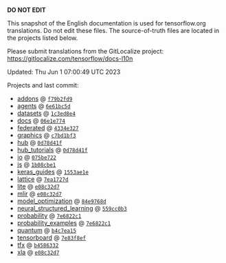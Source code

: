 __DO NOT EDIT__

This snapshot of the English documentation is used for tensorflow.org
translations. Do not edit these files. The source-of-truth files are located in
the projects listed below.

Please submit translations from the GitLocalize project: https://gitlocalize.com/tensorflow/docs-l10n

Updated: Thu Jun  1 07:00:49 UTC 2023

Projects and last commit:

- [addons](https://github.com/tensorflow/addons/tree/master/docs) @ <a href='https://github.com/tensorflow/addons/commit/f79b2fd93752705903583719002f7428a6d14536'><code>f79b2fd9</code></a>
- [agents](https://github.com/tensorflow/agents/tree/master/docs) @ <a href='https://github.com/tensorflow/agents/commit/6e61bc5dbe2f700307d833c9c730363def406b71'><code>6e61bc5d</code></a>
- [datasets](https://github.com/tensorflow/datasets/tree/master/docs) @ <a href='https://github.com/tensorflow/datasets/commit/1c3ed8e4794121b7efb2a33a7d630f30cabb1922'><code>1c3ed8e4</code></a>
- [docs](https://github.com/tensorflow/docs/tree/master/site/en) @ <a href='https://github.com/tensorflow/docs/commit/06e1e7744deded3f0c9f75689d3c7b2f0ae4ca20'><code>06e1e774</code></a>
- [federated](https://github.com/tensorflow/federated/tree/main/docs) @ <a href='https://github.com/tensorflow/federated/commit/4334e32766c3171a909448fbec07aa72fcce02c5'><code>4334e327</code></a>
- [graphics](https://github.com/tensorflow/graphics/tree/master/tensorflow_graphics/g3doc) @ <a href='https://github.com/tensorflow/graphics/commit/c7bd1bf35afb9f20c73404773d3ad9c989f947b0'><code>c7bd1bf3</code></a>
- [hub](https://github.com/tensorflow/hub/tree/master/docs) @ <a href='https://github.com/tensorflow/hub/commit/0d78d41f111dcd5b6f770d376088aaf60dedc29c'><code>0d78d41f</code></a>
- [hub_tutorials](https://github.com/tensorflow/hub/tree/master/examples/colab) @ <a href='https://github.com/tensorflow/hub/commit/0d78d41f111dcd5b6f770d376088aaf60dedc29c'><code>0d78d41f</code></a>
- [io](https://github.com/tensorflow/io/tree/master/docs) @ <a href='https://github.com/tensorflow/io/commit/075be7222dfd234c902aeb31e2e0a44a8db49c00'><code>075be722</code></a>
- [js](https://github.com/tensorflow/tfjs-website/tree/master/docs) @ <a href='https://github.com/tensorflow/tfjs-website/commit/1b08cbe173c5293197426bcf4673e03173610473'><code>1b08cbe1</code></a>
- [keras_guides](https://github.com/tensorflow/docs/tree/snapshot-keras/site/en/guide/keras) @ <a href='https://github.com/tensorflow/docs/commit/1553ae1e4a149be71703e2ee60173b3d1e0e8c00'><code>1553ae1e</code></a>
- [lattice](https://github.com/tensorflow/lattice/tree/master/docs) @ <a href='https://github.com/tensorflow/lattice/commit/7ea1727de1e0309eb324296bc445e0bf5c5c6d74'><code>7ea1727d</code></a>
- [lite](https://github.com/tensorflow/tensorflow/tree/master/tensorflow/lite/g3doc) @ <a href='https://github.com/tensorflow/tensorflow/commit/e08c32d741e989cbe0318df5fd9eb33e87b65d8a'><code>e08c32d7</code></a>
- [mlir](https://github.com/tensorflow/tensorflow/tree/master/tensorflow/compiler/mlir/g3doc) @ <a href='https://github.com/tensorflow/tensorflow/commit/e08c32d741e989cbe0318df5fd9eb33e87b65d8a'><code>e08c32d7</code></a>
- [model_optimization](https://github.com/tensorflow/model-optimization/tree/master/tensorflow_model_optimization/g3doc) @ <a href='https://github.com/tensorflow/model-optimization/commit/84e9768da2192942de09cf4c697833a95acf3143'><code>84e9768d</code></a>
- [neural_structured_learning](https://github.com/tensorflow/neural-structured-learning/tree/master/g3doc) @ <a href='https://github.com/tensorflow/neural-structured-learning/commit/559cc0b39fec933cbd1e7fff9d457ce07733a044'><code>559cc0b3</code></a>
- [probability](https://github.com/tensorflow/probability/tree/main/tensorflow_probability/g3doc) @ <a href='https://github.com/tensorflow/probability/commit/7e6822c1ca1664758d5f4e04ed8895ee322ddbd1'><code>7e6822c1</code></a>
- [probability_examples](https://github.com/tensorflow/probability/tree/main/tensorflow_probability/examples/jupyter_notebooks) @ <a href='https://github.com/tensorflow/probability/commit/7e6822c1ca1664758d5f4e04ed8895ee322ddbd1'><code>7e6822c1</code></a>
- [quantum](https://github.com/tensorflow/quantum/tree/master/docs) @ <a href='https://github.com/tensorflow/quantum/commit/b4c7ea151275cb75bd75e5c2d35f36abf8679fd8'><code>b4c7ea15</code></a>
- [tensorboard](https://github.com/tensorflow/tensorboard/tree/master/docs) @ <a href='https://github.com/tensorflow/tensorboard/commit/7e83f8ef05d747e8b09887da96a6e96aed5139a7'><code>7e83f8ef</code></a>
- [tfx](https://github.com/tensorflow/tfx/tree/master/docs) @ <a href='https://github.com/tensorflow/tfx/commit/b4586332648c380c72770dc6924b76f955b08b8e'><code>b4586332</code></a>
- [xla](https://github.com/tensorflow/tensorflow/tree/master/tensorflow/compiler/xla/g3doc) @ <a href='https://github.com/tensorflow/tensorflow/commit/e08c32d741e989cbe0318df5fd9eb33e87b65d8a'><code>e08c32d7</code></a>

